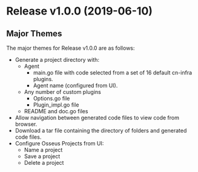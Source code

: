 # Release v1.0.0 (2019-06-10)

## Major Themes

The major themes for Release v1.0.0 are as follows:

* Generate a project directory with:
    * Agent
        - main.go file with code selected from a set of 16 default cn-infra plugins.
        - Agent name (configured from UI).
    * Any number of custom plugins
        - Options.go file
        - Plugin_impl.go file
    * README and doc.go files
* Allow navigation between generated code files to view code from browser.
* Download a tar file containing the directory of folders and generated code files.
* Configure Osseus Projects from UI:
  * Name a project
  * Save a project
  * Delete a project